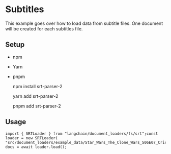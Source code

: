 Subtitles
=========

This example goes over how to load data from subtitle files. One document will be created for each subtitles file.

Setup[](#setup "Direct link to Setup")
---------------------------------------

*   npm
*   Yarn
*   pnpm

    npm install srt-parser-2

    yarn add srt-parser-2

    pnpm add srt-parser-2

Usage[](#usage "Direct link to Usage")
---------------------------------------

    import { SRTLoader } from "langchain/document_loaders/fs/srt";const loader = new SRTLoader(  "src/document_loaders/example_data/Star_Wars_The_Clone_Wars_S06E07_Crisis_at_the_Heart.srt");const docs = await loader.load();